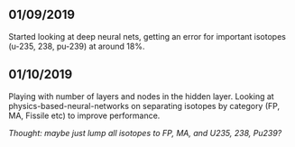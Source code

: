 ## 01/09/2019
Started looking at deep neural nets, getting an error for
important isotopes (u-235, 238, pu-239) at around 18%.

## 01/10/2019
Playing with number of layers and nodes in the hidden layer.
Looking at physics-based-neural-networks on separating
isotopes by category (FP, MA, Fissile etc) to improve
performance.

*Thought: maybe just lump all isotopes to FP, MA, and U235, 238, Pu239?*

##